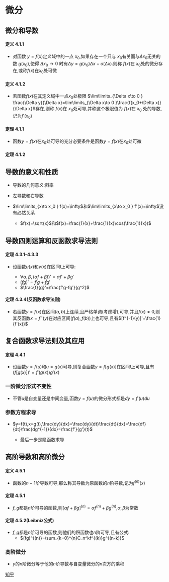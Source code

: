 # 微分

## 微分和导数

#### 定义 4.1.1

- 对函数 $y=f(x)$定义域中的一点 $x_0$,如果存在一个只与 $x_0$有关而与$\Delta x_0$无关的数 $g(x_0)$,使得
$\Delta x_0\to 0$ 时有$\Delta y=g(x_0)\Delta x+o(\Delta x )$.则称 $f(x)$在 $x_0$处的微分存在,或称$f(x)$在$x_0$处可微


#### 定义 4.1.2

- 若函数$f(x)$在其定义域中一点$x_0$处极限 $\lim\limits_{\Delta x\to 0 } \frac{\Delta y}{\Delta x}=\lim\limits_{\Delta x\to 0 }\frac{f(x_0+\Delta x)}{\Delta x}$存在,则称
$f(x)$在 $x_0$处可导,并称这个极限值为 $f(x)$在 $x_0$ 处的导数,记为$f'(x_0)$

#### 定理 4.1.1

- 函数$y=f(x)$在$x_0$处可导的充分必要条件是函数$y=f(x)$在$x_0$处可微

#### 定理 4.1.2

## 导数的意义和性质

- 导数的几何意义:斜率

- 左导数和右导数

- $\lim\limits_{x\to x_0 } f(x)=\infty$和$\lim\limits_{x\to x_0 } f'(x)=\infty$没有必然关系

    - $f(x)=\sqrt{x}$和$f(x)=\frac{1}{x}+\frac{1}{x}\cos(\frac{1}{x})$



## 导数四则运算和反函数求导法则

#### 定理 4.3.1-4.3.3

- 设函数$u(x)$和$v(x)$在区间$I$上可导:

    - $\forall \alpha,\beta,(\alpha f+\beta f)'=\alpha f'+\beta g'$
    - $(fg)'=f'g+fg'$
    - $\frac{f}{g}'=\frac{f'g-fg'}{g^2}$

#### 定理 4.3.4(反函数求导法则)

- 若函数$y=f(x)$在区间$(a,b)$上连续,且严格单调(考虑增),可导,并且$f(x)\neq 0$,则其反函数$x=f^{-}(y)$在对应区间$(f(a),f(b))$上也可导,且有$[f^{-1}(y)]'=\frac{1}{f'(x)}$


## 复合函数求导法则及其应用

#### 定理 4.4.1

- 设函数$y=f(u)$和$u=g(x)$可导,则复合函数$y=f[g(x)]$在区间$I$上可导,且有$(f[g(x)])'=f'(g(x))g'(x)$

### 一阶微分形式不变性

- 不管$u$是自变量还是中间变量,函数$y=f(u)$的微分形式都是$dy=f'(u)du$

### 参数方程求导

- $y=f(t),x=g(t),\frac{dy}{dx}=\frac{dy}{dt}\frac{dt}{dx}=\frac{df}{dt}\frac{dg^{-1}}{dx}=\frac{f'}{g'}(t)$
    
    - 最后一步是隐函数求导

## 高阶导数和高阶微分

#### 定义 4.5.1

- 函数的$n-1$阶导数可导,那么称其导数为原函数的$n$阶导数,记为$f^{(n)}(x)$

#### 定理 4.5.1

- $f,g$都是$n$阶可导的函数,则$[\alpha f+\beta g]^{(n)}=\alpha f^{(n)}+\beta g^{(n)}$,$\alpha,\beta$为常数

#### 定理 4.5.2(Leibniz公式)

- $f,g\text{都是} n\text{阶可导的函数,则他们的积函数也} n\text{阶可导,且有公式}:$
    - $(fg)^{(n)}=\sum_{k=0}^{n}C_n^kf^{(k)}g^{(n-k)}$


### 高阶微分

- $y$的$n$阶微分等于他的$n$阶导数与自变量微分的$n$次方的乘积



[知乎](https://zhuanlan.zhihu.com/p/690962257)
